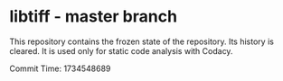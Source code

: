 # libtiff - master branch

This repository contains the frozen state of the repository.
Its history is cleared. It is used only for static code
analysis with Codacy.

Commit Time: 1734548689